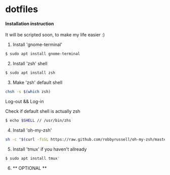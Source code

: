 # dotfiles

#### Installation instruction

It will be scripted soon, to make my life easier :)

1. Install 'gnome-terminal'
  ```bash
  $ sudo apt install gnome-terminal
  ```
  
2. Install 'zsh' shell 
  ```bash
  $ sudo apt install zsh
  ```
  
3. Make 'zsh' default shell
  ```bash 
  chsh -s $(which zsh)
  ```
  Log-out && Log-in
  
  Check if default shell is actually zsh
  ```bash
  $ echo $SHELL // /usr/bin/zhs
  ```
  
4. Install 'oh-my-zsh'
  ```bash
  sh -c "$(curl -fsSL https://raw.github.com/robbyrussell/oh-my-zsh/master/tools/install.sh)"
  ```
5. Install 'tmux' if you haven't allready
  ```bash
  $ sudo apt install tmux'
  ```
6. ** OPTIONAL **

